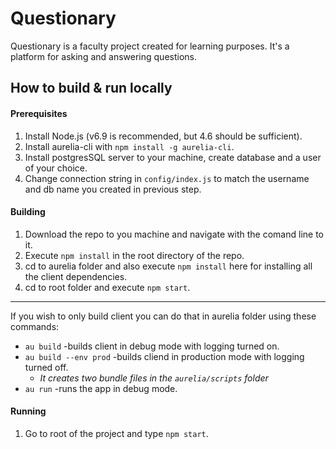 # Questionary
Questionary is a faculty project created for learning purposes. It's a platform for asking and answering questions.

## How to build & run locally

#### Prerequisites
1. Install Node.js (v6.9 is recommended, but 4.6 should be sufficient).
2. Install aurelia-cli with `npm install -g aurelia-cli`.
3. Install postgresSQL server to your machine, create database and a user of your choice.
4. Change connection string in `config/index.js` to match the username and db name you created in previous step.

#### Building
1. Download the repo to you machine and navigate with the comand line to it.
2. Execute `npm install` in the root directory of the repo.
3. cd to aurelia folder and also execute `npm install` here for installing all the client dependencies.
4. cd to root folder and execute `npm start`.
---
If you wish to only build client you can do that in aurelia folder using these commands:

* `au build` -builds client in debug mode with logging turned on.
* `au build --env prod` -builds cliend in production mode with logging turned off.
  * *It creates two bundle files in the `aurelia/scripts` folder*
* `au run` -runs the app in debug mode.

#### Running

1. Go to root of the project and type `npm start`.

